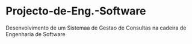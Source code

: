 # Projecto-de-Eng.-Software
Desenvolvimento de um Sistemaa de Gestao de Consultas na cadeira de Engenharia de Software
